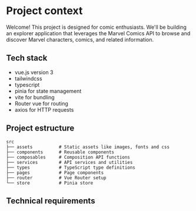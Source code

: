 # Project context

Welcome! This project is designed for comic enthusiasts. We'll be building an explorer application that leverages the Marvel Comics API to browse and discover Marvel characters, comics, and related information.

## Tech stack

- vue.js version 3
- tailwindcss
- typescript
- pinia for state management
- vite for bundling
- Router vue for routing
- axios for HTTP requests

## Project estructure

```text
src
├── assets          # Static assets like images, fonts and css
├── components      # Reusable components
├── composables     # Composition API functions
├── services        # API services and utilities
├── types           # TypeScript type definitions
├── pages           # Page components
├── router          # Vue Router setup
└── store           # Pinia store
```

## Technical requirements


